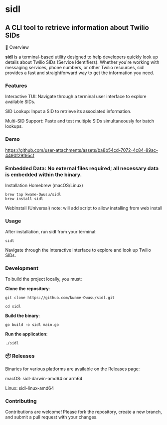 # sidl

## A CLI tool to retrieve information about Twilio SIDs

📌 Overview

**sidl** is a terminal-based utility designed to help developers quickly look up details about Twilio SIDs (Service Identifiers). Whether you're working with messaging services, phone numbers, or other Twilio resources, sidl provides a fast and straightforward way to get the information you need.

### Features

Interactive TUI: Navigate through a terminal user interface to explore available SIDs.

SID Lookup: Input a SID to retrieve its associated information.

Multi-SID Support: Paste and test multiple SIDs simultaneously for batch lookups.

###  Demo

https://github.com/user-attachments/assets/ba8b54cd-7072-4c84-89ac-4490f29f95cf

### Embedded Data: No external files required; all necessary data is embedded within the binary.

Installation
Homebrew (macOS/Linux)

```
brew tap kwame-Owusu/sidl
brew install sidl

```

WebInstall (Universal)
note: will add script to allow installing from web install

### Usage

After installation, run sidl from your terminal:

```
sidl

```

Navigate through the interactive interface to explore and look up Twilio SIDs.

### Development

To build the project locally, you must:

**Clone the repository**:

```
git clone https://github.com/kwame-Owusu/sidl.git

cd sidl
```

**Build the binary**:

```
go build -o sidl main.go

```

**Run the application**:

```
./sidl

```

### 📦 Releases

Binaries for various platforms are available on the Releases
page:

macOS: sidl-darwin-amd64 or arm64

Linux: sidl-linux-amd64

###  Contributing

Contributions are welcome! Please fork the repository, create a new branch, and submit a pull request with your changes.

